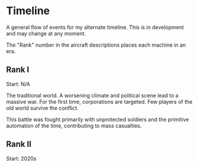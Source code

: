 # Timeline

A general flow of events for my alternate timeline. This is in development and may change at any moment.

The "Rank" number in the aircraft descriptions places each machine in an era.

## Rank I

Start: N/A

The traditional world. A worsening climate and political scene lead to a massive war. For the first time, corporations are targeted. Few players of the old world survive the conflict.

This battle was fought primarily with unprotected soldiers and the primitive automation of the time, contributing to mass casualties.

## Rank II

Start: 2020s

